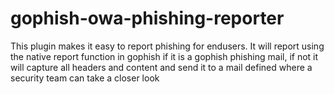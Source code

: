 # gophish-owa-phishing-reporter
This plugin makes it easy to report phishing for endusers. It will report using the native report function in gophish if it is a gophish phishing mail, if not it will capture all headers and content and send it to a mail defined where a security team can take a closer look

